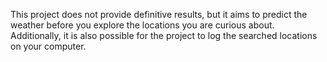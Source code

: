 This project does not provide definitive results, but it aims to predict the weather before you explore the locations you are curious about. Additionally, it is also possible for the project to log the searched locations on your computer.
